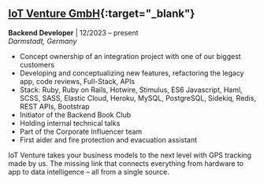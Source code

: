 ## [IoT Venture GmbH](https://iot-venture.com/en/){:target="_blank"}
**Backend Developer** | 12/2023 – present<br/>
*Darmstadt, Germany*

- Concept ownership of an integration project with one of our biggest customers
- Developing and conceptualizing new features, refactoring the legacy app, code reviews, Full-Stack, APIs
- Stack: Ruby, Ruby on Rails, Hotwire, Stimulus, ES6 Javascript, Haml, SCSS, SASS, Elastic Cloud, Heroku, MySQL, PostgreSQL, Sidekiq, Redis, REST APIs, Bootstrap
- Initiator of the Backend Book Club
- Holding internal technical talks
- Part of the Corporate Influencer team
- First aider and fire protection and evacuation assistant

IoT Venture takes your business models to the next level with GPS tracking made by us. The missing link that connects everything from hardware to app to data intelligence – all from a single source.

